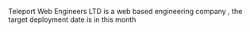 Teleport Web Engineers LTD is a web based engineering company , the target deployment date is in this month